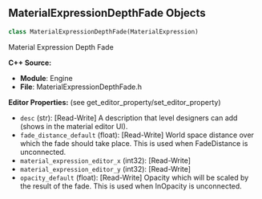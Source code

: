 ## MaterialExpressionDepthFade Objects

```python
class MaterialExpressionDepthFade(MaterialExpression)
```

Material Expression Depth Fade

**C++ Source:**

- **Module**: Engine
- **File**: MaterialExpressionDepthFade.h

**Editor Properties:** (see get_editor_property/set_editor_property)

- ``desc`` (str):  [Read-Write] A description that level designers can add (shows in the material editor UI).
- ``fade_distance_default`` (float):  [Read-Write] World space distance over which the fade should take place.  This is used when FadeDistance is unconnected.
- ``material_expression_editor_x`` (int32):  [Read-Write]
- ``material_expression_editor_y`` (int32):  [Read-Write]
- ``opacity_default`` (float):  [Read-Write] Opacity which will be scaled by the result of the fade.  This is used when InOpacity is unconnected.

<a id="unreal.MaterialExpressionDepthOfFieldFunction"></a>